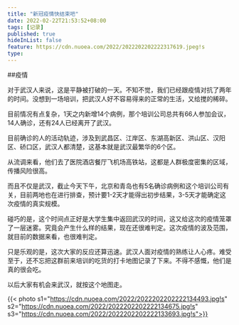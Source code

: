 ```yaml
---
title: "新冠疫情快结束吧"
date: 2022-02-22T21:53:52+08:00
tags: [记录]
published: true
hideInList: false
feature: https://cdn.nuoea.com/2022/2022202202222317619.jpeg!s
type: 
---
```


##疫情

对于武汉人来说，这是平静被打破的一天。不知不觉，我们已经跟疫情对抗了两年的时间。没想到一场培训，把武汉人好不容易得来的正常的生活，又给搅的稀碎。

目前情况有点复杂，1天之内新增14个病例，那个培训公司总共有66人参加会议，14人确诊，还有24人已经离开了武汉。

目前确诊的人的活动轨迹，涉及到武昌区、江岸区、东湖高新区、洪山区、汉阳区、硚口区，武汉人都清楚，这基本就是武汉最繁华的6个区。

从流调来看，他们去了医院酒店餐厅飞机场高铁站，这都是人群极度密集的区域，传播风险很高。

而且不仅是武汉，截止今天下午，北京和青岛也有5名确诊病例和这个培训公司有关，目前两地也在进行排查，预计要1-2天才能得出初步结果，3-5天才能确定这次疫情的真实规模。

碰巧的是，这个时间点正好是大学生集中返回武汉的时间，这又给这次的疫情笼罩了一层迷雾。究竟会产生什么样的结果，现在还很难判定。这次疫情的波及范围，就目前的数据来看，也很难判定。

只是乐观的是，这次大家的反应还算迅速。武汉人面对疫情的熟练让人心疼。难受至于，还不忘把这群前来培训的吃货的打卡地图记录了下来。不得不感慨，他们是真的很会吃。

以后大家有机会来武汉，就按这个地图走。


{{< photo s1="https://cdn.nuoea.com/2022/2022202202222134493.jpg!s" s2="https://cdn.nuoea.com/2022/2022202202222134675.jpg!s" s3="https://cdn.nuoea.com/2022/2022202202222133693.jpg!s">}}